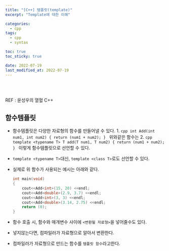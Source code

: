 ```yaml
---
title: "[C++] 템플릿(template)"
excerpt: "Template에 대한 이해"

categories:
  - cpp
tags:
  - cpp
  - syntax

toc: true
toc_sticky: true

date: 2022-07-19
last_modified_at: 2022-07-19
---
```


<br>
<br>

REF : 윤성우의 열혈 C++

## 함수템플릿

- 함수템플릿은 다양한 자료형의 함수를 만들어낼 수 있다.
	1. 
		```cpp
		int Add(int num1, int num2)
		{
			return (num1 + num2);
		}
		```
		위와같은 함수는 
	2. 
		```cpp
		template <typename T>
		T add(T num1, T num2)
		{
			return (num1 + num2);
		}
		```
		이렇게 함수템플릿으로 선언할 수 있다.

- `template <typename T>`대신, `template <class T>`로도 선언할 수 있다.

- 실제로 위 함수가 사용되는 예시는 아래와 같다.
	```cpp
	int main(void)
	{
		cout<<Add<int>(15, 20) <<endl;
		cout<<Add<double>(2.9, 3.7) <<endl;
		cout<<Add<int>(3, 3) <<endl;
		cout<<Add<double>(3.14, 2.75) <<endl;
		return (0);
	}
	```

- 함수 호출 시, 함수와 매개변수 사이에 `<변환될 자료형>`을 넣어줄수도 있다.
- 넣지않는다면, 컴파일러가 자료형으로 알아서 변환한다.
- 컴파일러가 자료형으로 만드는 함수를 `템플릿 함수`라고한다.


